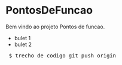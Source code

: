 # PontosDeFuncao

Bem vindo ao projeto Pontos de funcao.

* bulet 1
* bulet 2

<pre> $ trecho de codigo git push origin</pre>
